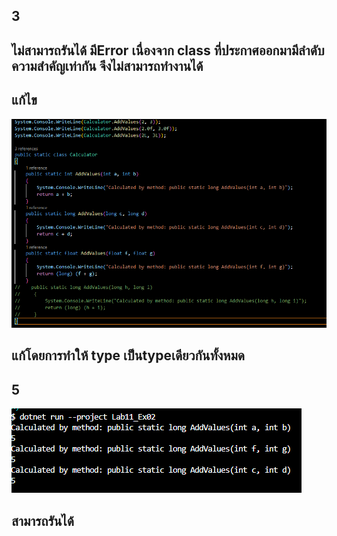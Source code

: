 ## 3
## ไม่สามารถรันได้ มีError เนื่องจาก class ที่ประกาศออกมามีลำดับความสำคัญเท่ากัน จึงไม่สามารถทำงานได้

## แก้ไข
![alt text](image-1.png)
## แก้โดยการทำให้ type เป็นtypeเดียวกันทั้งหมด

## 5
![alt text](image-2.png)
## สามารถรันได้